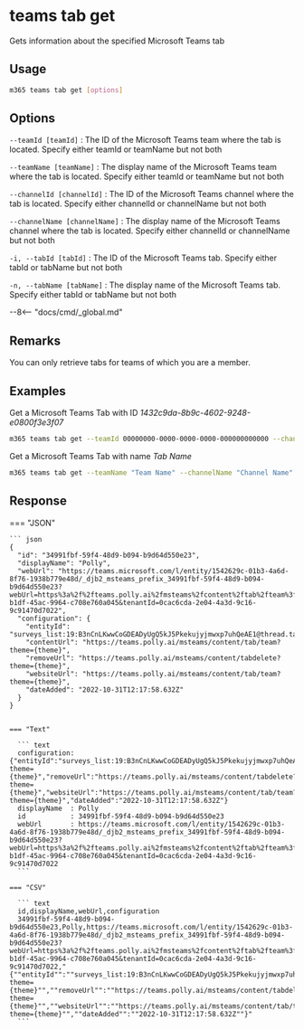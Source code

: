 # teams tab get

Gets information about the specified Microsoft Teams tab

## Usage

```sh
m365 teams tab get [options]
```

## Options

`--teamId [teamId]`
: The ID of the Microsoft Teams team where the tab is located. Specify either teamId or teamName but not both

`--teamName [teamName]`
: The display name of the Microsoft Teams team where the tab is located. Specify either teamId or teamName but not both

`--channelId [channelId]`
: The ID of the Microsoft Teams channel where the tab is located. Specify either channelId or channelName but not both

`--channelName [channelName]`
: The display name of the Microsoft Teams channel where the tab is located. Specify either channelId or channelName but not both

`-i, --tabId [tabId]`
: The ID of the Microsoft Teams tab. Specify either tabId or tabName but not both

`-n, --tabName [tabName]`
: The display name of the Microsoft Teams tab. Specify either tabId or tabName but not both

--8<-- "docs/cmd/_global.md"

## Remarks

You can only retrieve tabs for teams of which you are a member.

## Examples

Get a Microsoft Teams Tab with ID _1432c9da-8b9c-4602-9248-e0800f3e3f07_

```sh
m365 teams tab get --teamId 00000000-0000-0000-0000-000000000000 --channelId 19:00000000000000000000000000000000@thread.skype --tabId 1432c9da-8b9c-4602-9248-e0800f3e3f07
```

Get a Microsoft Teams Tab with name _Tab Name_

```sh
m365 teams tab get --teamName "Team Name" --channelName "Channel Name" --tabName "Tab Name"
```

## Response

=== "JSON"

    ``` json
    {
      "id": "34991fbf-59f4-48d9-b094-b9d64d550e23",
      "displayName": "Polly",
      "webUrl": "https://teams.microsoft.com/l/entity/1542629c-01b3-4a6d-8f76-1938b779e48d/_djb2_msteams_prefix_34991fbf-59f4-48d9-b094-b9d64d550e23?webUrl=https%3a%2f%2fteams.polly.ai%2fmsteams%2fcontent%2ftab%2fteam%3ftheme%3d%7btheme%7d&label=Polly&context=%7b%0d%0a++%22canvasUrl%22%3a+%22https%3a%2f%2fteams.polly.ai%2fmsteams%2fcontent%2ftab%2fteam%3ftheme%3d%7btheme%7d%22%2c%0d%0a++%22channelId%22%3a+%2219%3aB3nCnLKwwCoGDEADyUgQ5kJ5Pkekujyjmwxp7uhQeAE1%40thread.tacv2%22%2c%0d%0a++%22subEntityId%22%3a+null%0d%0a%7d&groupId=aee5a2c9-b1df-45ac-9964-c708e760a045&tenantId=0cac6cda-2e04-4a3d-9c16-9c91470d7022",
      "configuration": {
        "entityId": "surveys_list:19:B3nCnLKwwCoGDEADyUgQ5kJ5Pkekujyjmwxp7uhQeAE1@thread.tacv2:ps67c9jyf3a30j2j5eum72",
        "contentUrl": "https://teams.polly.ai/msteams/content/tab/team?theme={theme}",
        "removeUrl": "https://teams.polly.ai/msteams/content/tabdelete?theme={theme}",
        "websiteUrl": "https://teams.polly.ai/msteams/content/tab/team?theme={theme}",
        "dateAdded": "2022-10-31T12:17:58.632Z"
      }
    }
  ```

=== "Text"

    ``` text
    configuration: {"entityId":"surveys_list:19:B3nCnLKwwCoGDEADyUgQ5kJ5Pkekujyjmwxp7uhQeAE1@thread.tacv2:ps67c9jyf3a30j2j5eum72","contentUrl":"https://teams.polly.ai/msteams/content/tab/team?theme={theme}","removeUrl":"https://teams.polly.ai/msteams/content/tabdelete?theme={theme}","websiteUrl":"https://teams.polly.ai/msteams/content/tab/team?theme={theme}","dateAdded":"2022-10-31T12:17:58.632Z"}
    displayName  : Polly
    id           : 34991fbf-59f4-48d9-b094-b9d64d550e23
    webUrl       : https://teams.microsoft.com/l/entity/1542629c-01b3-4a6d-8f76-1938b779e48d/_djb2_msteams_prefix_34991fbf-59f4-48d9-b094-b9d64d550e23?webUrl=https%3a%2f%2fteams.polly.ai%2fmsteams%2fcontent%2ftab%2fteam%3ftheme%3d%7btheme%7d&label=Polly&context=%7b%0d%0a++%22canvasUrl%22%3a+%22https%3a%2f%2fteams.polly.ai%2fmsteams%2fcontent%2ftab%2fteam%3ftheme%3d%7btheme%7d%22%2c%0d%0a++%22channelId%22%3a+%2219%3aB3nCnLKwwCoGDEADyUgQ5kJ5Pkekujyjmwxp7uhQeAE1%40thread.tacv2%22%2c%0d%0a++%22subEntityId%22%3a+null%0d%0a%7d&groupId=aee5a2c9-b1df-45ac-9964-c708e760a045&tenantId=0cac6cda-2e04-4a3d-9c16-9c91470d7022
    ```

=== "CSV"

    ``` text
    id,displayName,webUrl,configuration
    34991fbf-59f4-48d9-b094-b9d64d550e23,Polly,https://teams.microsoft.com/l/entity/1542629c-01b3-4a6d-8f76-1938b779e48d/_djb2_msteams_prefix_34991fbf-59f4-48d9-b094-b9d64d550e23?webUrl=https%3a%2f%2fteams.polly.ai%2fmsteams%2fcontent%2ftab%2fteam%3ftheme%3d%7btheme%7d&label=Polly&context=%7b%0d%0a++%22canvasUrl%22%3a+%22https%3a%2f%2fteams.polly.ai%2fmsteams%2fcontent%2ftab%2fteam%3ftheme%3d%7btheme%7d%22%2c%0d%0a++%22channelId%22%3a+%2219%3aB3nCnLKwwCoGDEADyUgQ5kJ5Pkekujyjmwxp7uhQeAE1%40thread.tacv2%22%2c%0d%0a++%22subEntityId%22%3a+null%0d%0a%7d&groupId=aee5a2c9-b1df-45ac-9964-c708e760a045&tenantId=0cac6cda-2e04-4a3d-9c16-9c91470d7022,"{""entityId"":""surveys_list:19:B3nCnLKwwCoGDEADyUgQ5kJ5Pkekujyjmwxp7uhQeAE1@thread.tacv2:ps67c9jyf3a30j2j5eum72"",""contentUrl"":""https://teams.polly.ai/msteams/content/tab/team?theme={theme}"",""removeUrl"":""https://teams.polly.ai/msteams/content/tabdelete?theme={theme}"",""websiteUrl"":""https://teams.polly.ai/msteams/content/tab/team?theme={theme}"",""dateAdded"":""2022-10-31T12:17:58.632Z""}"
    ```
